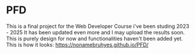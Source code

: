 # PFD
This is a final project for the Web Developer Course i've been studing 2023 - 2025
It has been updated even more and I may upload the results soon.
This is purely design for now and functionalities haven't been added yet.
This is how it looks: https://nonamebruhyes.github.io/PFD/

